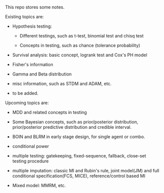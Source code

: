 This repo stores some notes.

Existing topics are:

- Hypothesis testing: 

    - Different testings, such as t-test, binomial test and chisq test
    
    - Concepts in testing, such as chance (tolerance probability)

- Survival analysis: basic concept, logrank test and Cox's PH model

- Fisher's information

- Gamma and Beta distribution

- misc information, such as STDM and ADAM, etc.

- to be added.

Upcoming topics are:

- MDD and related concepts in testing

- Some Bayesian concepts, such as prior/posterior distribution, prior/posterior predictive distribution and credible interval.

- BOIN and BLRM in early stage design, for single agent or combo.

- conditional power

- multiple testing: gatekeeping, fixed-sequence, fallback, close-set testing procedure

- multiple imputation: classic MI and Rubin's rule, joint model(JM) and full conditional specification(FCS, MICE), reference/control based MI

- Mixed model: MMRM, etc.
